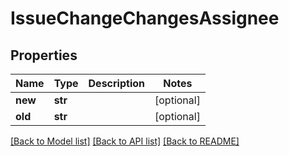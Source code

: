 # IssueChangeChangesAssignee

## Properties
Name | Type | Description | Notes
------------ | ------------- | ------------- | -------------
**new** | **str** |  | [optional] 
**old** | **str** |  | [optional] 

[[Back to Model list]](../README.md#documentation-for-models) [[Back to API list]](../README.md#documentation-for-api-endpoints) [[Back to README]](../README.md)



